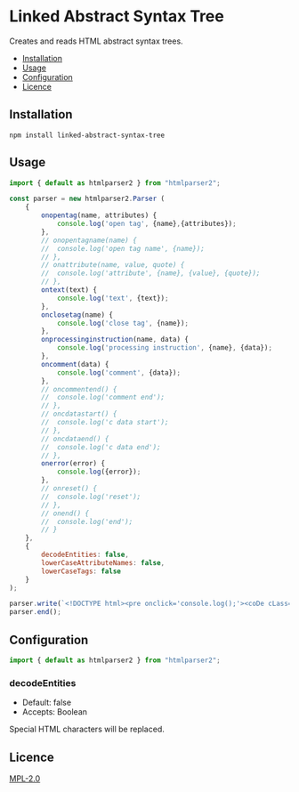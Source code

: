 # Linked Abstract Syntax Tree
Creates and reads HTML abstract syntax trees.


- [Installation](#installation)
- [Usage](#usage)
- [Configuration](#configuration)
- [Licence](#licence)


## Installation

```shell
npm install linked-abstract-syntax-tree
```


## Usage

```js
import { default as htmlparser2 } from "htmlparser2";

const parser = new htmlparser2.Parser (
	{
		onopentag(name, attributes) {
			console.log('open tag', {name},{attributes});
		},
		// onopentagname(name) {
		// 	console.log('open tag name', {name});
		// },
		// onattribute(name, value, quote) {
		// 	console.log('attribute', {name}, {value}, {quote});
		// },
		ontext(text) {
			console.log('text', {text});
		},
		onclosetag(name) {
			console.log('close tag', {name});
		},
		onprocessinginstruction(name, data) {
			console.log('processing instruction', {name}, {data});
		},
		oncomment(data) {
			console.log('comment', {data});
		},
		// oncommentend() {
		// 	console.log('comment end');
		// },
		// oncdatastart() {
		// 	console.log('c data start');
		// },
		// oncdataend() {
		// 	console.log('c data end');
		// },
		onerror(error) {
			console.log({error});
		},
		// onreset() {
		// 	console.log('reset');
		// },
		// onend() {
		// 	console.log('end');
		// }
	},
	{
		decodeEntities: false,
		lowerCaseAttributeNames: false,
		lowerCaseTags: false
	}
);

parser.write(`<!DOCTYPE html><pre onclick='console.log();'><coDe cLass="html CSS" id='spaces start' data-spaces=\`end\`>&lt;p>Testing&lt;/p></codE></pre><img src="foo" alt='test'><script>var test = 'this is a test'; function foo(bar) {let baz = bar;return '<p>baz</p>';}foo(test);</script><custom-element><strong>inside</strong> a custom element</custom-element><script>var test = '</script>';</script><!-- end of <p>test</p> string -->`);
parser.end();
```


## Configuration
```js
import { default as htmlparser2 } from "htmlparser2";
```


### decodeEntities
- Default: false
- Accepts: Boolean

Special HTML characters will be replaced.


## Licence
[MPL-2.0](https://choosealicense.com/licenses/mpl-2.0/)